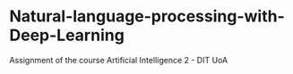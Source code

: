 # Natural-language-processing-with-Deep-Learning
Assignment of the course Artificial Intelligence 2 - DIT UoA
